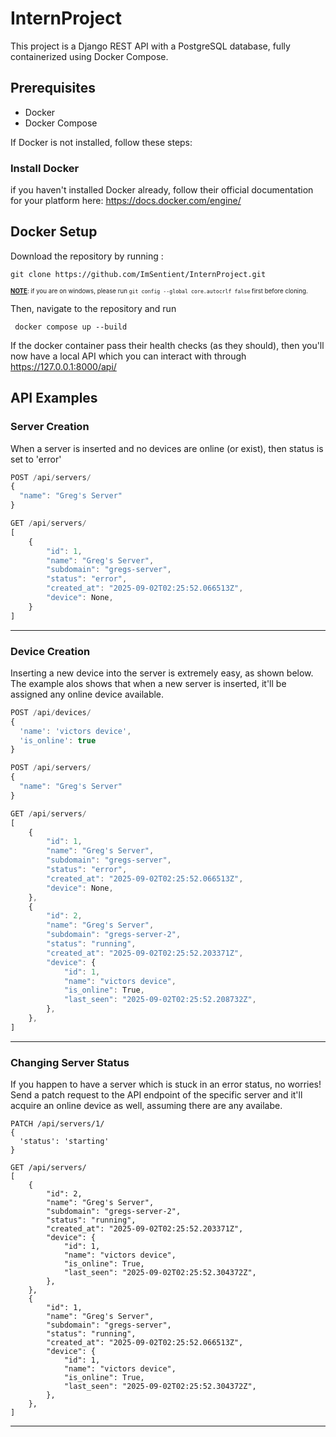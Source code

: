 # InternProject

This project is a Django REST API with a PostgreSQL database, fully containerized using Docker Compose.

## Prerequisites

- Docker  
- Docker Compose  

If Docker is not installed, follow these steps:

### Install Docker
if you haven't installed Docker already, follow their official documentation for your platform here: https://docs.docker.com/engine/



## Docker Setup
Download the repository by running :

```
git clone https://github.com/ImSentient/InternProject.git
```
<small><small><u>**NOTE**</u>: if you are on windows, please run `git config --global core.autocrlf false` first before cloning. </small></small>

Then, navigate to the repository and run


```
 docker compose up --build

```



If the docker container pass their health checks (as they should), then you'll now have a local API which you can interact with through https://127.0.0.1:8000/api/

## API Examples
### Server Creation


When a server is inserted and no devices are online (or exist), then status is set to 'error'
```js
POST /api/servers/
{
  "name": "Greg's Server"
}

GET /api/servers/
[
    {
        "id": 1,
        "name": "Greg's Server",
        "subdomain": "gregs-server",
        "status": "error",
        "created_at": "2025-09-02T02:25:52.066513Z",
        "device": None,
    }
]
```
---
### Device Creation

Inserting a new device into the server is extremely easy, as shown below. The example alos shows that when a new server is inserted, it'll be assigned any online device available.
```js
POST /api/devices/
{
  'name': 'victors device', 
  'is_online': true
}

POST /api/servers/
{
  "name": "Greg's Server"
}

GET /api/servers/
[
    {
        "id": 1,
        "name": "Greg's Server",
        "subdomain": "gregs-server",
        "status": "error",
        "created_at": "2025-09-02T02:25:52.066513Z",
        "device": None,
    },
    {
        "id": 2,
        "name": "Greg's Server",
        "subdomain": "gregs-server-2",
        "status": "running",
        "created_at": "2025-09-02T02:25:52.203371Z",
        "device": {
            "id": 1,
            "name": "victors device",
            "is_online": True,
            "last_seen": "2025-09-02T02:25:52.208732Z",
        },
    },
]
```
---
### Changing Server Status
If you happen to have a server which is stuck in an error status, no worries! Send a patch request to the API endpoint of the specific server and it'll acquire an online device as well, assuming there are any availabe.
```
PATCH /api/servers/1/
{
  'status': 'starting'
}

GET /api/servers/
[
    {
        "id": 2,
        "name": "Greg's Server",
        "subdomain": "gregs-server-2",
        "status": "running",
        "created_at": "2025-09-02T02:25:52.203371Z",
        "device": {
            "id": 1,
            "name": "victors device",
            "is_online": True,
            "last_seen": "2025-09-02T02:25:52.304372Z",
        },
    },
    {
        "id": 1,
        "name": "Greg's Server",
        "subdomain": "gregs-server",
        "status": "running",
        "created_at": "2025-09-02T02:25:52.066513Z",
        "device": {
            "id": 1,
            "name": "victors device",
            "is_online": True,
            "last_seen": "2025-09-02T02:25:52.304372Z",
        },
    },
]
```
---